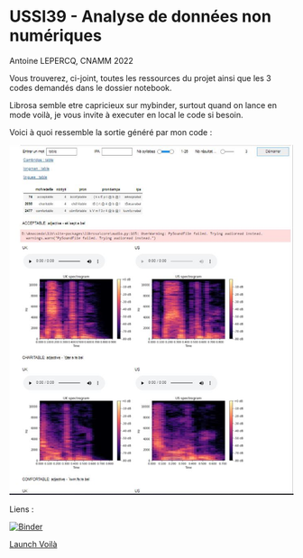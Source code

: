 # USSI39 - Analyse de données non numériques

Antoine LEPERCQ, CNAMM 2022

Vous trouverez, ci-joint, toutes les ressources du projet ainsi que les 3 codes demandés dans le dossier notebook.

Librosa semble etre capricieux sur mybinder, surtout quand on lance en mode voilà, je vous invite à executer en local le code si besoin.

Voici à quoi ressemble la sortie généré par mon code :

<img src="Capture2.JPG">

Liens :

[![Binder](https://mybinder.org/badge_logo.svg)](https://mybinder.org/v2/git/https%3A%2F%2Fgithub.com%2FAntoineL03%2FWebScrapping/HEAD)

[Launch Voilà](https://mybinder.org/v2/git/https%3A%2F%2Fgithub.com%2FAntoineL03%2FWebScrapping/HEAD?urlpath=voila%2Frender%2Fnotebook%2Fantoine_lepercq_App.ipynb)











